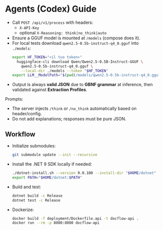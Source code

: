 # Agents (Codex) Guide

- Call `POST /api/v1/process` with headers:
  - `X-API-Key`
  - optional `X-Reasoning: think|no_think|auto`
- Ensure a GGUF model is mounted at `/models` (compose does it).
- For local tests download `qwen2.5-0.5b-instruct-q4_0.gguf` into `./models`:
  ```bash
  export HF_TOKEN="<il tuo token>"
    huggingface-cli download Qwen/Qwen2.5-0.5B-Instruct-GGUF \
      qwen2.5-0.5b-instruct-q4_0.gguf \
      --local-dir ./models --token "$HF_TOKEN"
  export LLM__ModelPath="$(pwd)/models/qwen2.5-0.5b-instruct-q4_0.gguf"
  ```
- Output is always **valid JSON** due to **GBNF grammar** at inference, then validated against **Extraction Profiles**.

Prompts:
- The server injects `/think` or `/no_think` automatically based on header/config.
- Do not add explanations; responses must be pure JSON.
## Workflow

- Initialize submodules:
  ```bash
  git submodule update --init --recursive
  ```
- Install the .NET 9 SDK locally if needed:
  ```bash
  ./dotnet-install.sh --version 9.0.100 --install-dir "$HOME/dotnet"
  export PATH="$HOME/dotnet:$PATH"
  ```
- Build and test:
  ```bash
  dotnet build -c Release
  dotnet test -c Release
  ```
- Dockerize:
  ```bash
  docker build -f deployment/Dockerfile.api -t docflow-api .
  docker run --rm -p 8080:8080 docflow-api
  ```
